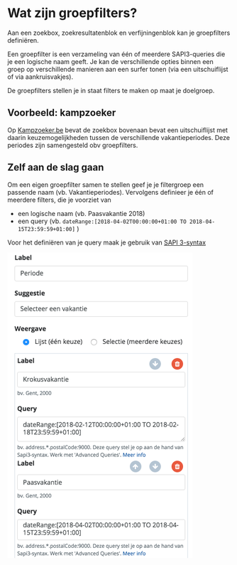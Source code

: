 ---
---

# Wat zijn groepfilters?

Aan een zoekbox, zoekresultatenblok en verfijningenblok kan je groepfilters definiëren. 

Een groepfilter is een verzameling van één of meerdere SAPI3-queries die je een logische naam geeft. Je kan de verschillende opties binnen een groep op verschillende manieren aan een surfer tonen (via een uitschuiflijst of via aankruisvakjes).

De groepfilters stellen je in staat filters te maken op maat je doelgroep. 

## Voorbeeld: kampzoeker
Op [Kampzoeker.be](https://www.kampzoeker.be) bevat de zoekbox bovenaan bevat een uitschuiflijst met daarin keuzemogelijkheden tussen de verschillende vakantieperiodes.
Deze periodes zijn samengesteld obv groepfilters.

## Zelf aan de slag gaan
Om een eigen groepfilter samen te stellen geef je je filtergroep een passende naam (vb. Vakantieperiodes). 
Vervolgens definieer je één of meerdere filters, die je voorziet van
* een logische naam (vb. Paasvakantie 2018)
* een query (vb. ```dateRange:[2018-04-02T00:00:00+01:00 TO 2018-04-15T23:59:59+01:00]``` ) 

Voor het definiëren van je query maak je gebruik van [SAPI 3-syntax](http://documentatie.uitdatabank.be/content/search_api_3/latest/getting-started/)

![Kampzoeker](/img/kampzoeker.png "Kampzoeker")

